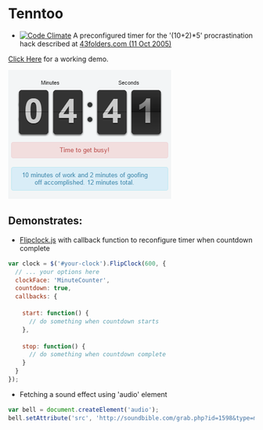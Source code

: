 # Tenntoo
- [![Code Climate](https://codeclimate.com/github/tdreid/tenntoo/badges/gpa.svg)](https://codeclimate.com/github/tdreid/tenntoo)
A preconfigured timer for the '(10+2)*5' procrastination hack described at [43folders.com (11 Oct 2005)](http://www.43folders.com/2005/10/11/procrastination-hack-1025)

[Click Here](https://tdreid.github.io/Tenntoo/) for a working demo.

![Tenntoo Screenshot](https://github.com/tdreid/Tenntoo/blob/master/docs/images/screenshot-tenntoo-2016-11-20-15-26-00.png?raw=true)

## Demonstrates:
* [Flipclock.js](http://flipclockjs.com/) with callback function to reconfigure timer when countdown complete

```javascript
var clock = $('#your-clock').FlipClock(600, {
  // ... your options here
  clockFace: 'MinuteCounter',
  countdown: true,
  callbacks: {

    start: function() {
      // do something when countdown starts
    },

    stop: function() {
      // do something when countdown complete
    }
  }
});
```

* Fetching a sound effect using 'audio' element

```javascript
var bell = document.createElement('audio');
bell.setAttribute('src', 'http://soundbible.com/grab.php?id=1598&type=mp3');
```
